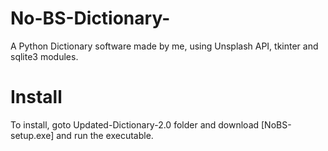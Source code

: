 # No-BS-Dictionary-
A Python Dictionary software made by me, using Unsplash API, tkinter and sqlite3 modules.

# Install
To install, goto Updated-Dictionary-2.0 folder and download [NoBS-setup.exe] and run the executable.
